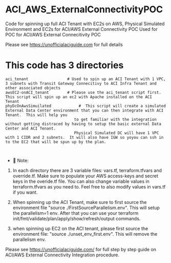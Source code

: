 # ACI_AWS_ExternalConnectivityPOC
Code for spinning up full ACI Tenant with EC2s on AWS,  Physical Simulated Environment and EC2s for ACI/AWS External Connectivity POC
Used for POC for ACI/AWS External Connecitivity POC

Please see https://unofficialaciguide.com for full details

# This code has 3 directories
```
aci_tenant                 # Used to spin up an ACI Tenant with 1 VPC, 3 subnets with Transit Gateway Connecitivy to ACI Infra Tenant and other associated objects
awsEC2-onACI_tenant        # Please use the aci_tenant script first.  This script will spin up an ec2 with Apache installed on the ACI Tenant
phyDcOnAwsSimuilated            #  This script will create a simulated External Data Center environment that you can then integrate with ACI Tenant.  This will help you 
                              to get familiar with the integration without getting distraced by having to setup the basic external Data Center and ACI Tenant.
                              Physical Simulated DC will have 1 VPC with 1 CIDR and 2 subnets.  It will also have IGW so yoyou can ssh in to the EC2 that will be spun up by the plan.  
                              
                             
```


* 📗 Note:  
1) In each directory there are 3 variable files:
   vars.tf,  terraform.tfvars and override.tf.
   Make sure to populate your AWS access-keys and secret keys in the overide.tf file.
   You can also change variable values in terraform.tfvars as you need to.  Feel free to also modify values in vars.tf if you want.
   
  2) When spinning up the ACI Tenant, make sure to first source the environment file "source ./FirstSourceParallelism.env".  This will setup the parallelism=1 env.
     After that you can use your terraform init/fmt/validate/plan/apply/show/refresh/output commands.
     
  3) when spinning up EC2 on the ACI tenant, please first source the environment file: "source ./unset_env_first.env".  This will remove the parallelism env.
  
  
  Please see https://unofficialaciguide.com/  for full step by step guide on ACI/AWS External Connectivity Integration procedure.

